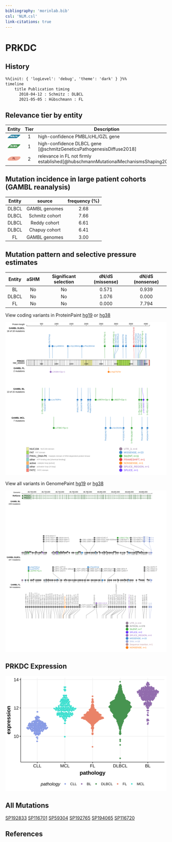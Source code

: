 ```yaml
---
bibliography: 'morinlab.bib'
csl: 'NLM.csl'
link-citations: true
---
```

# PRKDC

## History
```mermaid
%%{init: { 'logLevel': 'debug', 'theme': 'dark' } }%%
timeline
    title Publication timing
      2018-04-12 : Schmitz : DLBCL
      2021-05-05 : Hübschmann : FL
```

## Relevance tier by entity

|Entity|Tier|Description                           |
|:------:|:----:|--------------------------------------|
|![PMBL](images/icons/PMBL_tier1.png)|1|high-confidence PMBL/cHL/GZL gene|
|![DLBCL](images/icons/DLBCL_tier1.png) |1   |high-confidence DLBCL gene            [@schmitzGeneticsPathogenesisDiffuse2018]|
|![FL](images/icons/FL_tier2.png)    |2   |relevance in FL not firmly established[@hubschmannMutationalMechanismsShaping2021]|

## Mutation incidence in large patient cohorts (GAMBL reanalysis)

|Entity|source        |frequency (%)|
|:------:|:--------------:|:-------------:|
|DLBCL |GAMBL genomes |2.68         |
|DLBCL |Schmitz cohort|7.66         |
|DLBCL |Reddy cohort  |6.61         |
|DLBCL |Chapuy cohort |6.41         |
|FL    |GAMBL genomes |3.00         |

## Mutation pattern and selective pressure estimates

|Entity|aSHM|Significant selection|dN/dS (missense)|dN/dS (nonsense)|
|:------:|:----:|:---------------------:|:----------------:|:----------------:|
|BL    |No  |No                   |0.571           |0.939           |
|DLBCL |No  |No                   |1.076           |0.000           |
|FL    |No  |No                   |0.000           |7.794           |




View coding variants in ProteinPaint [hg19](https://morinlab.github.io/LLMPP/GAMBL/PRKDC_protein.html)  or [hg38](https://morinlab.github.io/LLMPP/GAMBL/PRKDC_protein_hg38.html)

![](images/proteinpaint/PRKDC_NM_006904.svg)

View all variants in GenomePaint [hg19](https://morinlab.github.io/LLMPP/GAMBL/PRKDC.html)  or [hg38](https://morinlab.github.io/LLMPP/GAMBL/PRKDC_hg38.html)

![](images/proteinpaint/PRKDC.svg)

## PRKDC Expression
![](images/gene_expression/PRKDC_by_pathology.svg)
<!-- ORIGIN: schmitzGeneticsPathogenesisDiffuse2018a -->
<!-- DLBCL: schmitzGeneticsPathogenesisDiffuse2018a -->
<!-- FL: hubschmannMutationalMechanismsShaping2021b -->

## All Mutations

[SP192833](https://www.bcgsc.ca/downloads/morinlab/GAMBL/MALY/SP192833.html)
[SP116701](https://www.bcgsc.ca/downloads/morinlab/GAMBL/MALY/SP116701.html)
[SP59304](https://www.bcgsc.ca/downloads/morinlab/GAMBL/MALY/SP59304.html)
[SP192765](https://www.bcgsc.ca/downloads/morinlab/GAMBL/MALY/SP192765.html)
[SP194065](https://www.bcgsc.ca/downloads/morinlab/GAMBL/MALY/SP194065.html)
[SP116720](https://www.bcgsc.ca/downloads/morinlab/GAMBL/MALY/SP116720.html)

## References
